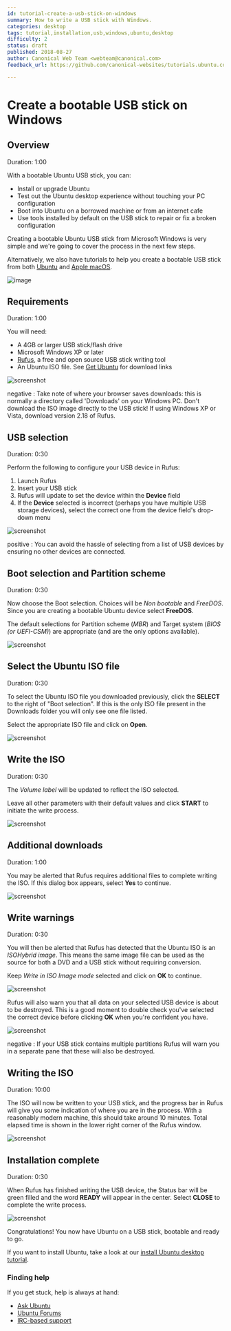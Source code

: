 ```yaml
---
id: tutorial-create-a-usb-stick-on-windows
summary: How to write a USB stick with Windows.
categories: desktop
tags: tutorial,installation,usb,windows,ubuntu,desktop
difficulty: 2
status: draft
published: 2018-08-27
author: Canonical Web Team <webteam@canonical.com>
feedback_url: https://github.com/canonical-websites/tutorials.ubuntu.com/issues

---
```


# Create a bootable USB stick on Windows

## Overview
Duration: 1:00

With a bootable Ubuntu USB stick, you can:

- Install or upgrade Ubuntu
- Test out the Ubuntu desktop experience without touching your PC configuration
- Boot into Ubuntu on a borrowed machine or from an internet cafe
- Use tools installed by default on the USB stick to repair or fix a broken
  configuration

Creating a bootable Ubuntu USB stick from Microsoft Windows is very simple and we're going to cover the process in the next few steps.

Alternatively, we also have tutorials to help you create a bootable USB stick from both [Ubuntu][usbubuntu] and [Apple macOS][usbmacos].

![image](https://assets.ubuntu.com/v1/0e7183ed-laptop-ubuntu.png)

## Requirements
Duration: 1:00

You will need:

- A 4GB or larger USB stick/flash drive
- Microsoft Windows XP or later
- [Rufus][rufus], a free and open source USB stick writing tool
- An Ubuntu ISO file. See [Get Ubuntu][getubuntu] for download links

![screenshot](./ubuntu-download-18_04_1.png)


negative
: Take note of where your browser saves downloads: this is normally a directory called 'Downloads' on your Windows PC. Don't download the ISO image directly to the USB stick! If using Windows XP or Vista, download version 2.18 of Rufus.

## USB selection
Duration: 0:30

Perform the following to configure your USB device in Rufus:

1. Launch Rufus
1. Insert your USB stick
1. Rufus will update to set the device within the **Device** field
1. If the **Device** selected is incorrect (perhaps you have multiple USB storage devices), select the correct one from the device field's drop-down menu

![screenshot](./windows-rufus3-usb.png)

positive
: You can avoid the hassle of selecting from a list of USB devices by ensuring no other devices are connected.

## Boot selection and Partition scheme
Duration: 0:30

Now choose the Boot selection.  Choices will be *Non bootable* and *FreeDOS*.  Since you are creating a bootable Ubuntu device select **FreeDOS**.

The default selections for Partition scheme (*MBR*) and Target system (*BIOS (or UEFI-CSM)*) are appropriate (and are the only options available).

![screenshot](./windows-rufus3-select-usb.png)

## Select the Ubuntu ISO file
Duration: 0:30

To select the Ubuntu ISO file you downloaded previously, click the **SELECT** to the right of "Boot selection".  If this is the only ISO file present in the Downloads folder you will only see one file listed.

Select the appropriate ISO file and click on **Open**.

![screenshot](./windows-rufus3-select-ubuntu_18_04_1.png)

## Write the ISO
Duration: 0:30

The *Volume label* will be updated to reflect the ISO selected.

Leave all other parameters with their default values and click **START** to initiate the write process.

![screenshot](./windows-rufus3-write-iso.png)

## Additional downloads
Duration: 1:00

You may be alerted that Rufus requires additional files to complete writing the ISO.  If this dialog box appears, select **Yes** to continue.

![screenshot](./windows-rufus3-additional-downloads.png)

## Write warnings
Duration: 0:30

You will then be alerted that Rufus has detected that the Ubuntu ISO is an *ISOHybrid image*. This means the same image file can be used as the source for both a DVD and a USB stick without requiring conversion.

Keep *Write in ISO Image mode* selected and click on **OK** to continue.

![screenshot](./windows-rufus3-isohybrid-warning.png)

Rufus will also warn you that all data on your selected USB device is about to be destroyed. This is a good moment to double check you've selected the correct device before clicking **OK** when you're confident you have.

![screenshot](./windows-rufus3-write-warning.png)

negative
: If your USB stick contains multiple partitions Rufus will warn you in a separate pane that these will also be destroyed.

## Writing the ISO
Duration: 10:00

The ISO will now be written to your USB stick, and the progress bar in Rufus will give you some indication of where you are in the process. With a reasonably modern machine, this should take around 10 minutes.  Total elapsed time is shown in the lower right corner of the Rufus window.

![screenshot](./windows-rufus3-write-progress.png)

## Installation complete
Duration: 0:30

When Rufus has finished writing the USB device, the Status bar will be green filled and the word **READY** will appear in the center.  Select **CLOSE** to complete the write process.

![screenshot](./windows-rufus3-write-complete.png)

Congratulations! You now have Ubuntu on a USB stick, bootable and ready to go.

If you want to install Ubuntu, take a look at our [install Ubuntu desktop tutorial][ubuntudesktop].

### Finding help

If you get stuck, help is always at hand:

* [Ask Ubuntu][askubuntu]
* [Ubuntu Forums][ubuntuforums]
* [IRC-based support][ircsupport]

<!-- LINKS -->
[usbubuntu]: https://tutorials.ubuntu.com/tutorial/tutorial-create-a-usb-stick-on-ubuntu
[usbmacos]: https://tutorials.ubuntu.com/tutorial/tutorial-create-a-usb-stick-on-macos
[getubuntu]: https://www.ubuntu.com/download
[ubuntudesktop]: https://tutorials.ubuntu.com/tutorial/tutorial-install-ubuntu-desktop
[askubuntu]: https://askubuntu.com/
[ubuntuforums]: https://ubuntuforums.org
[ircsupport]: https://wiki.ubuntu.com/IRC/ChannelList
[rufus]: https://rufus.ie/
